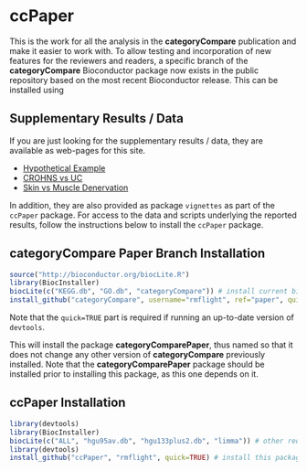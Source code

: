# ccPaper

This is the work for all the analysis in the **categoryCompare** publication and make it easier to work with. To allow testing and incorporation of new features for the reviewers and readers, a specific branch of the **categoryCompare** Bioconductor package now exists in the public repository based on the most recent Bioconductor release. This can be installed using 

## Supplementary Results / Data

If you are just looking for the supplementary results / data, they are available as web-pages for this site.

* [Hypothetical Example](http://rmflight.github.io/ccPaper/inst/doc/hypotheticalExample_vignette.html)
* [CROHNS vs UC](http://rmflight.github.io/ccPaper/inst/doc/uc_crohns_analysis.html)
* [Skin vs Muscle Denervation](http://rmflight.github.io/ccPaper/inst/doc/skin_muscle_preprocessing.html)

In addition, they are also provided as package `vignettes` as part of the `ccPaper` package. For access to the data and scripts underlying the reported results, follow the instructions below to install the `ccPaper` package.

## categoryCompare Paper Branch Installation 

```r
source("http://bioconductor.org/biocLite.R")
library(BiocInstaller)
biocLite(c("KEGG.db", "GO.db", "categoryCompare")) # install current bioconductor version
install_github("categoryCompare", username="rmflight", ref="paper", quick=TRUE) # install the version for ccPaper
```

Note that the `quick=TRUE` part is required if running an up-to-date version of `devtools`.

This will install the package **categoryComparePaper**, thus named so that it does not change any other version of **categoryCompare** previously installed. Note that the **categoryComparePaper** package should be installed prior to installing this package, as this one depends on it.

## ccPaper Installation

```r
library(devtools)
library(BiocInstaller)
biocLite(c("ALL", "hgu95av.db", "hgu133plus2.db", "limma")) # other required packages
library(devtools)
install_github("ccPaper", "rmflight", quick=TRUE) # install this package
```

